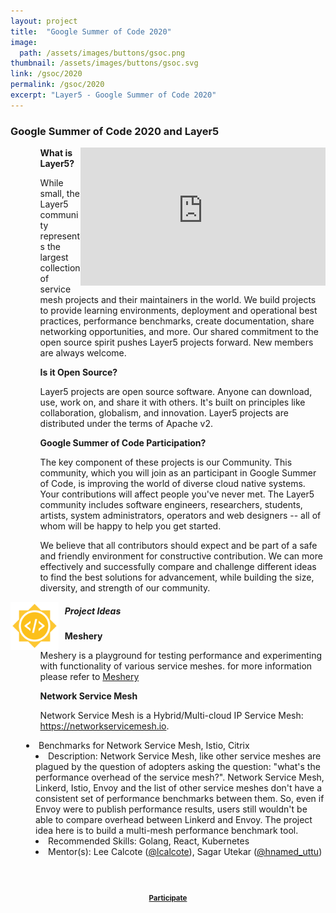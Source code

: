 ```yaml
---
layout: project
title:  "Google Summer of Code 2020"
image: 
  path: /assets/images/buttons/gsoc.png
thumbnail: /assets/images/buttons/gsoc.svg
link: /gsoc/2020
permalink: /gsoc/2020
excerpt: "Layer5 - Google Summer of Code 2020"
---
```


<div style="z-index:20;">
<h3 class="black-text"> Google Summer of Code 2020 and Layer5</h3>
    <div id="layer5-intro" class="card-content" style="position:relative;float:right;" ><iframe width="392" height="220.5" src="https://www.youtube.com/embed/0yN5T5LB9ps" frameborder="0" allow="accelerometer; autoplay; encrypted-media; gyroscope; picture-in-picture" allowfullscreen></iframe></div>
       <ul>
         <ol><b>What is Layer5?</b></ol>
         <ol>While small, the Layer5 community represents the largest collection of service mesh projects and their maintainers in the world. We build projects to provide learning environments, deployment and operational best practices, performance benchmarks, create documentation, share networking opportunities, and more. Our shared commitment to the open source spirit pushes Layer5 projects forward. New members are always welcome.
         </ol>
       </ul>
       <ul>
          <ol><b>Is it Open Source?</b></ol>
            <ol> Layer5 projects are open source software. Anyone can download, use, work on, and share it with others. It's built on principles like collaboration, globalism, and innovation. Layer5 projects are distributed under the terms of Apache v2. </ol>
        </ul>
        <ul>
            <ol><b>Google Summer of Code Participation?</b></ol>
            <ol> The key component of these projects is our Community. This community, which you will join as an participant in Google Summer of Code, is improving the world of diverse cloud native systems. Your contributions will affect people you've never met. The Layer5 community includes software engineers, researchers, students, artists, system administrators, operators and web designers -- all of whom will be happy to help you get started.
            </ol>
        </ul>
        <ul><ol>We believe that all contributors should expect and be part of a safe and friendly environment for constructive contribution. We can more effectively and successfully compare and challenge different ideas to find the best solutions for advancement, while building the size, diversity, and strength of our community.
         </ol>
     </ul>
    <p>
    <img src="/assets/images/partners/gsoc.svg" style="width:8vw;float:left;margin-right:10px;" />
    <h5 class="black-text"> Project Ideas </h5>
     <ul>
       <ol><b>Meshery </b></ol>
       <ol>
       Meshery is a playground for testing performance and experimenting with functionality of various service meshes. for more
       information please refer to <a href="/meshery">Meshery</a> 
       </ol>
     </ul>
     <ul>
       <ol><b>Network Service Mesh</b></ol>
       <ol>Network Service Mesh is a Hybrid/Multi-cloud IP Service Mesh: <a href="https://networkservicemesh.io">https://networkservicemesh.io</a>.</ol>
      </ul>
     <div style="margin-left:25px">
        <li> Benchmarks for Network Service Mesh, Istio, Citrix</li>
          <li style="margin-left:15px"> Description: Network Service Mesh, like other service meshes are plagued by the question of adopters asking the question: "what's the performance overhead of the service mesh?".
           Network Service Mesh, Linkerd, Istio, Envoy and the list of other service meshes don't have a consistent set of performance benchmarks between them. So, even if Envoy were to publish performance results, users still wouldn't be able to compare overhead between Linkerd and Envoy. The project idea here is to build a multi-mesh performance benchmark tool. </li>
          <li style="margin-left:15px"> Recommended Skills: Golang, React, Kubernetes</li>
          <li style="margin-left:15px"> Mentor(s): Lee Calcote (<a href="https://twitter.com/lcalcote">@lcalcote</a>), Sagar Utekar (<a href="https://twitter.com/named_uttu">@hnamed_uttu</a>)</li>
     </div>
       </p>
 <!-- GSOC 2020 -->
      <div style="flex-grow: .25;"></div><p>&nbsp;</p>
      <div id="gsoc-2020" class="card-content" style="position:relative;float:center;vertical-align: bottom;" >
          <h3 style="text-align:center;color:aliceblue;">
              <a style="font-size:.7em;padding-bottom:40px;padding-top:10px;width:300px;" 
                class="waves-effect waves-dark btn white-text darken-2 l5-light-blue
 z-depth-4"
                 href="https://summerofcode.withgoogle.com/get-started/">Participate</a> </h3>
      </div>
</div>
